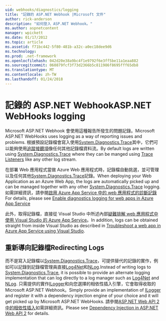 ```yaml
---
uid: webhooks/diagnostics/logging
title: "記錄的 ASP.NET Webhook |Microsoft 文件"
author: rick-anderson
description: "如何登入 ASP.NET Webhook。"
ms.author: aspnetcontent
manager: wpickett
ms.date: 01/17/2012
ms.topic: article
ms.assetid: f71bc442-5f80-481b-a32c-a0ec18dee9d6
ms.technology: 
ms.prod: .net-framework
ms.openlocfilehash: 042d20e38a9bc4f1e9792f6e3ff5be11a1eaa882
ms.sourcegitcommit: 060879fcf3f73d2366b5c811986f8695fff65db8
ms.translationtype: MT
ms.contentlocale: zh-TW
ms.lasthandoff: 01/24/2018
---
```

# <a name="aspnet-webhooks-logging"></a><span data-ttu-id="743d7-103">記錄的 ASP.NET Webhook</span><span class="sxs-lookup"><span data-stu-id="743d7-103">ASP.NET WebHooks logging</span></span>

<span data-ttu-id="743d7-104">Microsoft ASP.NET Webhook 會使用這種報告所發生的問題記錄。</span><span class="sxs-lookup"><span data-stu-id="743d7-104">Microsoft ASP.NET WebHooks uses logging as a way of reporting issues and problems.</span></span> <span data-ttu-id="743d7-105">根據預設記錄檔會寫入使用[System.Diagnostics.Trace](https://msdn.microsoft.com/library/system.diagnostics.trace)其中，它們可以能夠使用[追蹤接聽項](https://msdn.microsoft.com/library/system.diagnostics.tracelistener.aspx)像任何其他記錄檔資料流。</span><span class="sxs-lookup"><span data-stu-id="743d7-105">By default logs are written using [System.Diagnostics.Trace](https://msdn.microsoft.com/library/system.diagnostics.trace) where they can be manged using [Trace Listeners](https://msdn.microsoft.com/library/system.diagnostics.tracelistener.aspx) like any other log stream.</span></span>

<span data-ttu-id="743d7-106">在部署 Web 應用程式當做 Azure Web 應用程式時，記錄檔自動挑選，並可管理以及任何其他[System.Diagnostics.Trace](https://msdn.microsoft.com/library/system.diagnostics.trace)記錄。</span><span class="sxs-lookup"><span data-stu-id="743d7-106">When deploying your Web Application as an Azure Web App, the logs are automatically picked up and can be managed together with any other [System.Diagnostics.Trace](https://msdn.microsoft.com/library/system.diagnostics.trace) logging.</span></span> <span data-ttu-id="743d7-107">如需詳細資訊，請參閱[啟用 Azure App Service 中的 web 應用程式的診斷記錄](https://azure.microsoft.com/documentation/articles/web-sites-enable-diagnostic-log/)</span><span class="sxs-lookup"><span data-stu-id="743d7-107">For details, please see [Enable diagnostics logging for web apps in Azure App Service](https://azure.microsoft.com/documentation/articles/web-sites-enable-diagnostic-log/)</span></span>

<span data-ttu-id="743d7-108">此外，取得記錄檔，直接從 Visual Studio 中所述內部[疑難排解 web 應用程式中使用 Visual Studio 的 Azure App Service](https://azure.microsoft.com/documentation/articles/web-sites-dotnet-troubleshoot-visual-studio/#webserverlogs)。</span><span class="sxs-lookup"><span data-stu-id="743d7-108">In addition, logs can be obtained straight from inside Visual Studio as described in [Troubleshoot a web app in Azure App Service using Visual Studio](https://azure.microsoft.com/documentation/articles/web-sites-dotnet-troubleshoot-visual-studio/#webserverlogs).</span></span>

## <a name="redirecting-logs"></a><span data-ttu-id="743d7-109">重新導向記錄檔</span><span class="sxs-lookup"><span data-stu-id="743d7-109">Redirecting Logs</span></span>

<span data-ttu-id="743d7-110">而不是寫入記錄檔以[System.Diagnostics.Trace](https://msdn.microsoft.com/library/system.diagnostics.trace)，可提供替代的記錄的實作，例如可以記錄到記錄檔管理員直接[Log4Net](http://logging.apache.org/log4net/)和[NLog](http://nlog-project.org/).</span><span class="sxs-lookup"><span data-stu-id="743d7-110">Instead of writing logs to [System.Diagnostics.Trace](https://msdn.microsoft.com/library/system.diagnostics.trace), it is possible to provide an alternate logging implementation that can log directly to a log manager such as [Log4Net](http://logging.apache.org/log4net/) and [NLog](http://nlog-project.org/).</span></span> <span data-ttu-id="743d7-111">只需提供的實作[ILogger](https://github.com/aspnet/WebHooks/blob/master/src/Microsoft.AspNet.WebHooks.Common/Diagnostics/ILogger.cs)和向您選擇的相依性插入引擎，它會取得收取的 Microsoft ASP.NET Webhook。</span><span class="sxs-lookup"><span data-stu-id="743d7-111">Simply provide an implementation of [ILogger](https://github.com/aspnet/WebHooks/blob/master/src/Microsoft.AspNet.WebHooks.Common/Diagnostics/ILogger.cs) and register it with a dependency injection engine of your choice and it will get picked up by Microsoft ASP.NET WebHooks.</span></span> <span data-ttu-id="743d7-112">請參閱[ASP.NET Web API 2 中的相依性插入](https://www.asp.net/web-api/overview/advanced/dependency-injection)如需詳細資訊。</span><span class="sxs-lookup"><span data-stu-id="743d7-112">Please see [Dependency Injection in ASP.NET Web API 2](https://www.asp.net/web-api/overview/advanced/dependency-injection) for details.</span></span>
